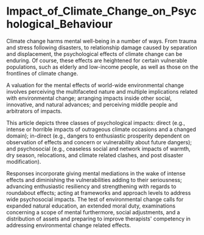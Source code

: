# Impact_of_Climate_Change_on_Psychological_Behaviour

Climate change harms mental well-being in a number of ways. From trauma and stress following disasters, to relationship damage caused by separation and displacement, the psychological effects of climate change can be enduring. Of course, these effects are heightened for certain vulnerable populations, such as elderly and low-income people, as well as those on the frontlines of climate change.
 
A valuation for the mental effects of world-wide environmental change involves perceiving the multifaceted nature and multiple implications related with environmental change; arranging impacts inside other social, innovative, and natural advances; and perceiving middle people and arbitrators of impacts.

This article depicts three classes of psychological impacts: direct (e.g., intense or horrible impacts of outrageous climate occasions and a changed domain); in-direct (e.g., dangers to enthusiastic prosperity dependent on observation of effects and concern or vulnerability about future dangers); and psychosocial (e.g., ceaseless social and network impacts of warmth, dry season, relocations, and climate related clashes, and post disaster modification).

Responses incorporate giving mental mediations in the wake of intense effects and diminishing the vulnerabilities adding to their seriousness; advancing enthusiastic resiliency and strengthening with regards to roundabout effects; acting at frameworks and approach levels to address wide psychosocial impacts. The test of environmental change calls for expanded natural education, an extended moral duty, examinations concerning a scope of mental furthermore, social adjustments, and a distribution of assets and preparing to improve therapists' competency in addressing environmental change related effects.
